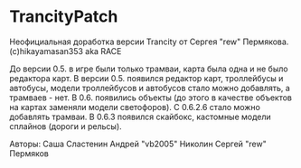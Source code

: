 # TrancityPatch
Неофициальная доработка версии Trancity от Сергея "rew" Пермякова. (c)hikayamasan353 aka RACE

До версии 0.5. в игре были только трамваи, карта была одна и не было редактора карт.
В версии 0.5. появился редактор карт, троллейбусы и автобусы, модели троллейбусов и автобусов стало можно добавлять, а трамваев - нет.
В 0.6. появились объекты (до этого в качестве объектов на картах заменяли модели светофоров).
С 0.6.2.6 стало можно добавлять трамваи.
В 0.6.3 появился скайбокс, кастомные модели сплайнов (дороги и рельсы).

Авторы:
Саша Сластенин
Андрей "vb2005" Николин
Сергей "rew" Пермяков

